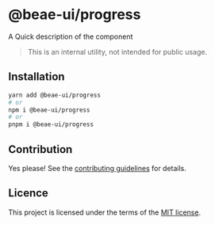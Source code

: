 # @beae-ui/progress

A Quick description of the component

> This is an internal utility, not intended for public usage.

## Installation

```sh
yarn add @beae-ui/progress
# or
npm i @beae-ui/progress
# or
pnpm i @beae-ui/progress
```

## Contribution

Yes please! See the
[contributing guidelines](https://github.com/beae-labs/chakra-ui/blob/main/CONTRIBUTING.md)
for details.

## Licence

This project is licensed under the terms of the
[MIT license](https://github.com/beae-labs/chakra-ui/blob/main/LICENSE).
